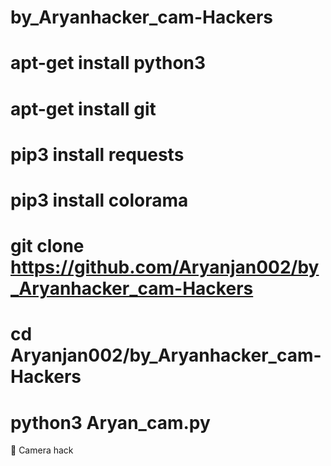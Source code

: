 # by_Aryanhacker_cam-Hackers


# 

# apt-get install python3

# apt-get install git


# pip3 install requests

# pip3 install colorama
# git clone https://github.com/Aryanjan002/by_Aryanhacker_cam-Hackers
# cd Aryanjan002/by_Aryanhacker_cam-Hackers
# python3 Aryan_cam.py


📸 Camera hack


